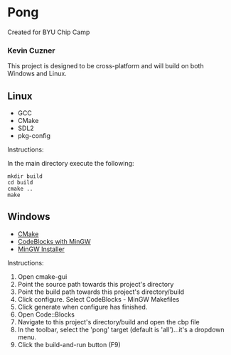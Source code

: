 # Pong

Created for BYU Chip Camp

### Kevin Cuzner

This project is designed to be cross-platform and will build on both Windows and
Linux.

## Linux

 * GCC
 * CMake
 * SDL2
 * pkg-config

Instructions:

In the main directory execute the following:

```
mkdir build
cd build
cmake ..
make
```

## Windows

 * [CMake](http://www.cmake.org/files/v3.2/cmake-3.2.2-win32-x86.exe)
 * [CodeBlocks with MinGW](http://sourceforge.net/projects/codeblocks/files/Binaries/13.12/Windows/codeblocks-13.12mingw-setup.exe)
 * [MinGW Installer](https://sourceforge.net/projects/mingw/files/latest/download)

Instructions:

 1. Open cmake-gui
 2. Point the source path towards this project's directory
 3. Point the build path towards this project's directory/build
 4. Click configure. Select CodeBlocks - MinGW Makefiles
 5. Click generate when configure has finished.
 6. Open Code::Blocks
 7. Navigate to this project's directory/build and open the cbp file
 8. In the toolbar, select the 'pong' target (default is 'all')...it's a
    dropdown menu.
 9. Click the build-and-run button (F9)


